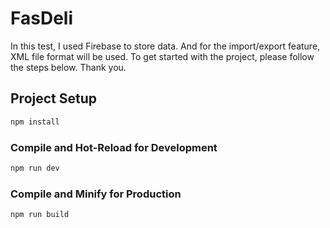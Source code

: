 #  FasDeli

In this test, I used Firebase to store data. And for the import/export feature, XML file format will be used. To get started with the project, please follow the steps below. Thank you.

## Project Setup

```sh
npm install
```

### Compile and Hot-Reload for Development

```sh
npm run dev
```

### Compile and Minify for Production

```sh
npm run build
```
